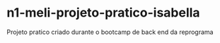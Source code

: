 # n1-meli-projeto-pratico-isabella
Projeto pratico criado durante o bootcamp de back end da reprograma

